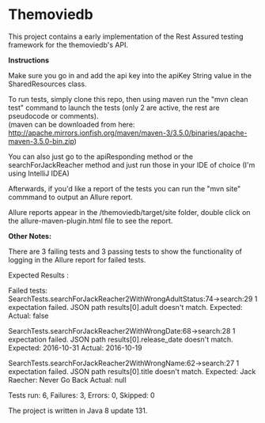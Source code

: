 # Themoviedb
This project contains a early implementation of the Rest Assured testing framework for the themoviedb's API.

**Instructions**

Make sure you go in and add the api key into the apiKey String value in the SharedResources class.

To run tests, simply clone this repo, then using maven run the "mvn clean test" command to launch the tests (only 2 are active, the rest are pseudocode or comments).  
(maven can be downloaded from here: http://apache.mirrors.ionfish.org/maven/maven-3/3.5.0/binaries/apache-maven-3.5.0-bin.zip)

You can also just go to the apiResponding method or the searchForJackReacher method and just run those in your IDE of choice (I'm using IntelliJ IDEA)

Afterwards, if you'd like a report of the tests you can run the "mvn site" commmand to output an Allure report.

Allure reports appear in the /themoviedb/target/site folder, double click on the allure-maven-plugin.html file to see the report.

**Other Notes:**

There are 3 failing tests and 3 passing tests to show the functionality of logging in the Allure report for failed tests.

Expected Results :

Failed tests: 
  SearchTests.searchForJackReacher2WithWrongAdultStatus:74->search:29 1 expectation failed.
JSON path results[0].adult doesn't match.
Expected: <true>
  Actual: false

  SearchTests.searchForJackReacher2WithWrongDate:68->search:28 1 expectation failed.
JSON path results[0].release_date doesn't match.
Expected: 2016-10-31
  Actual: 2016-10-19

  SearchTests.searchForJackReacher2WithWrongName:62->search:27 1 expectation failed.
JSON path results[0].title doesn't match.
Expected: Jack Raecher: Never Go Back
  Actual: null

Tests run: 6, Failures: 3, Errors: 0, Skipped: 0

The project is written in Java 8 update 131.